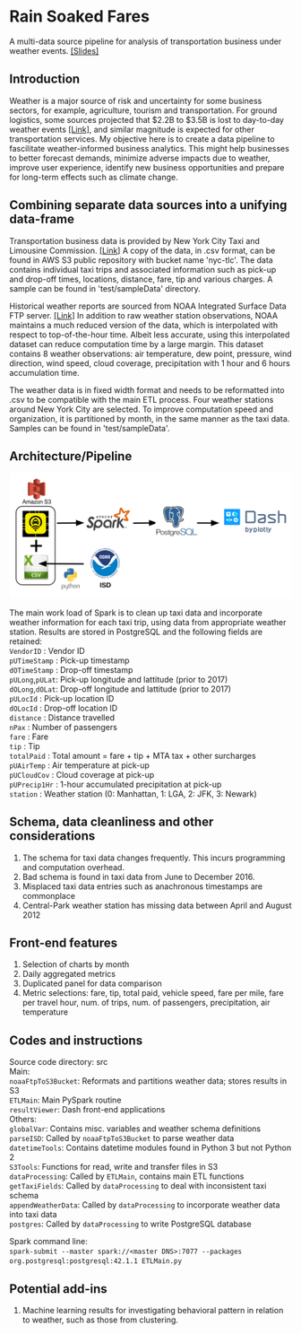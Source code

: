 # Rain Soaked Fares
A multi-data source pipeline for analysis of transportation business under weather events. [[Slides]](https://drive.google.com/open?id=1nBWA5YXQFMMVoYC-kNVqIkVY8-l0XJL3)

## Introduction
Weather is a major source of risk and uncertainty for some business sectors, for example, agriculture, tourism and transportation. For ground logistics, some sources projected that $2.2B to $3.5B is lost to day-to-day weather events [[Link]](https://www.fleetowner.com/blog/mitigating-weather-s-impact-trucking), and similar magnitude is expected for other transportation services. My objective here is to create a data pipeline to fascilitate weather-informed business analytics. This might help businesses to better forecast demands, minimize adverse impacts due to weather, improve user experience, identify new business opportunities and prepare for long-term effects such as climate change.

## Combining separate data sources into a unifying data-frame
Transportation business data is provided by New York City Taxi and Limousine Commission. [[Link]](https://www1.nyc.gov/site/tlc/about/tlc-trip-record-data.page) A copy of the data, in .csv format, can be found in AWS S3 public repository with bucket name 'nyc-tlc'. The data contains individual taxi trips and associated information such as pick-up and drop-off times, locations, distance, fare, tip and various charges. A sample can be found in 'test/sampleData' directory.

Historical weather reports are sourced from NOAA Integrated Surface Data FTP server. [[Link]](https://www.ncdc.noaa.gov/isd/data-access) In addition to raw weather station observations, NOAA maintains a much reduced version of the data, which is interpolated with respect to top-of-the-hour time. Albeit less accurate, using this interpolated dataset can reduce computation time by a large margin. This dataset contains 8 weather observations: air temperature, dew point, pressure, wind direction, wind speed, cloud coverage, precipitation with 1 hour and 6 hours accumulation time.

The weather data is in fixed width format and needs to be reformatted into .csv to be compatible with the main ETL process. Four weather stations around New York City are selected. To improve computation speed and organization, it is partitioned by month, in the same manner as the taxi data. Samples can be found in 'test/sampleData'.

## Architecture/Pipeline
![Tech Stack](https://github.com/colinmec/InsightDE-RainSoakedFares/blob/master/Tech%20Stack.png)

The main work load of Spark is to clean up taxi data and incorporate weather information for each taxi trip, using data from appropriate weather station. Results are stored in PostgreSQL and the following fields are retained:  
    `VendorID`      : Vendor ID  
    `pUTimeStamp`   : Pick-up timestamp  
    `dOTimeStamp`   : Drop-off timestamp  
    `pULong`,`pULat`: Pick-up longitude and lattitude (prior to 2017)  
    `dOLong`,`dOLat`: Drop-off longitude and lattitude (prior to 2017)  
    `pULocId`       : Pick-up location ID  
    `dOLocId`       : Drop-off location ID  
    `distance`      : Distance travelled  
    `nPax`          : Number of passengers  
    `fare`          : Fare  
    `tip`           : Tip  
    `totalPaid`     : Total amount = fare + tip + MTA tax + other surcharges  
    `pUAirTemp`     : Air temperature at pick-up  
    `pUCloudCov`    : Cloud coverage at pick-up  
    `pUPrecip1Hr`   : 1-hour accumulated precipitation at pick-up  
    `station`       : Weather station (0: Manhattan, 1: LGA, 2: JFK, 3: Newark)  

## Schema, data cleanliness and other considerations
1. The schema for taxi data changes frequently. This incurs programming and computation overhead.  
2. Bad schema is found in taxi data from June to December 2016.  
3. Misplaced taxi data entries such as anachronous timestamps are commonplace  
4. Central-Park weather station has missing data between April and August 2012

## Front-end features
1. Selection of charts by month  
2. Daily aggregated metrics
3. Duplicated panel for data comparison
3. Metric selections: fare, tip, total paid, vehicle speed, fare per mile, fare per travel hour, num. of trips, num. of passengers, precipitation, air temperature  

## Codes and instructions
Source code directory: src  
Main:  
`noaaFtpToS3Bucket`: Reformats and partitions weather data; stores results in S3  
`ETLMain`: Main PySpark routine  
`resultViewer`: Dash front-end applications  
Others:  
`globalVar`: Contains misc. variables and weather schema definitions  
`parseISD`: Called by `noaaFtpToS3Bucket` to parse weather data  
`datetimeTools`: Contains datetime modules found in Python 3 but not Python 2  
`S3Tools`: Functions for read, write and transfer files in S3  
`dataProcessing`: Called by `ETLMain`, contains main ETL functions  
`getTaxiFields`: Called by `dataProcessing` to deal with inconsistent taxi schema  
`appendWeatherData`: Called by `dataProcessing` to incorporate weather data into taxi data  
`postgres`: Called by `dataProcessing` to write PostgreSQL database  

Spark command line:  
`spark-submit --master spark://<master DNS>:7077 --packages org.postgresql:postgresql:42.1.1 ETLMain.py`

## Potential add-ins
1. Machine learning results for investigating behavioral pattern in relation to weather, such as those from clustering.
